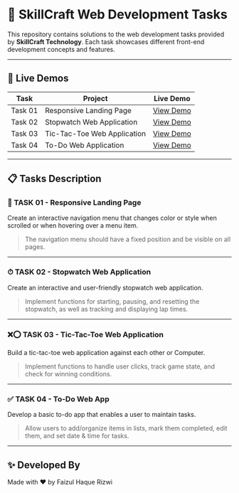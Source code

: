# 🚀 SkillCraft Web Development Tasks

This repository contains solutions to the web development tasks provided by **SkillCraft Technology**. Each task showcases different front-end development concepts and features.

---

## 🔗 Live Demos

| Task | Project | Live Demo |
|------|---------|-----------|
| Task 01 | Responsive Landing Page | [View Demo](https://landingpage.mrsonu.in/) |
| Task 02 | Stopwatch Web Application | [View Demo](https://stopwatch.mrsonu.in) |
| Task 03 | Tic-Tac-Toe Web Application | [View Demo](https://tic.mrsonu.in) |
| Task 04 | To-Do Web Application | [View Demo](https://todo.mrsonu.in) |

---

## 📋 Tasks Description

### 🧩 TASK 01 - Responsive Landing Page

Create an interactive navigation menu that changes color or style when scrolled or when hovering over a menu item.

> The navigation menu should have a fixed position and be visible on all pages.

---

### ⏱ TASK 02 - Stopwatch Web Application

Create an interactive and user-friendly stopwatch web application.

> Implement functions for starting, pausing, and resetting the stopwatch, as well as tracking and displaying lap times.

---

### ❌⭕ TASK 03 - Tic-Tac-Toe Web Application

Build a tic-tac-toe web application against each other or Computer.

> Implement functions to handle user clicks, track game state, and check for winning conditions.

---

### ✅ TASK 04 - To-Do Web App

Develop a basic to-do app that enables a user to maintain tasks.

> Allow users to add/organize items in lists, mark them completed, edit them, and set date & time for tasks.

---

## ✨ Developed By

Made with ❤️ by Faizul Haque Rizwi
